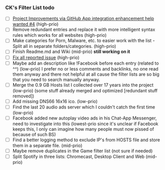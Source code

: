 ### CK's Filter List todo

- [ ] [Project Improvements via GitHub App integration enhancement help wanted #4](https://github.com/CHEF-KOCH/CKs-FilterList/issues/4) (high-prio)
- [ ] Remove redundant entries and replace it with more intelligent syntax rules which works for all websites (high-prio)
- [ ] Make categories for Porn, Malware, etc. to easier work with the list - Split all in separate folders/categories. (high-prio)
- [ ] Finish Readme.md and Wiki (mid-prio) **still working on it**
- [ ] [Fix all reported issue](https://github.com/CHEF-KOCH/CKs-FilterList/issues) (high-prio)
- [ ] Maybe add an description like !Facebook before each entry (related to ^^) (low-prio) I prefer no or less comments and backlinks, no one read them anyway and there not helpful at all cause the filter lists are so big that you need to search manually anyway.
- [ ] Merge the 0.9 GB Hosts list I collected over 17 years into the project (low-prio) (some stuff already merged and optimized [redundant stuff removed])
- [ ] Add missing DNS66 16x16 ico. (low-prio)
- [ ] Find the last 20 audio ads server which I couldn't catch the first time (low-prio)
- [ ] Facebook added new autoplay video ads in his Chat-App Messenger, need to investigate into this (lowest-prio since it's unclear if Facebook keeps this, I only can imagine how many people must now pissed of because of such BS)
- [ ] Find a better logging method to exclude IP's from HOSTS file and store them in a separate file. (mid-prio)
- [ ] Maybe remove duplicates in the Game filter list (not sure if needed)
- [ ] Split Spotify in three lists: Chromecast, Desktop Client and Web (mid-prio)
